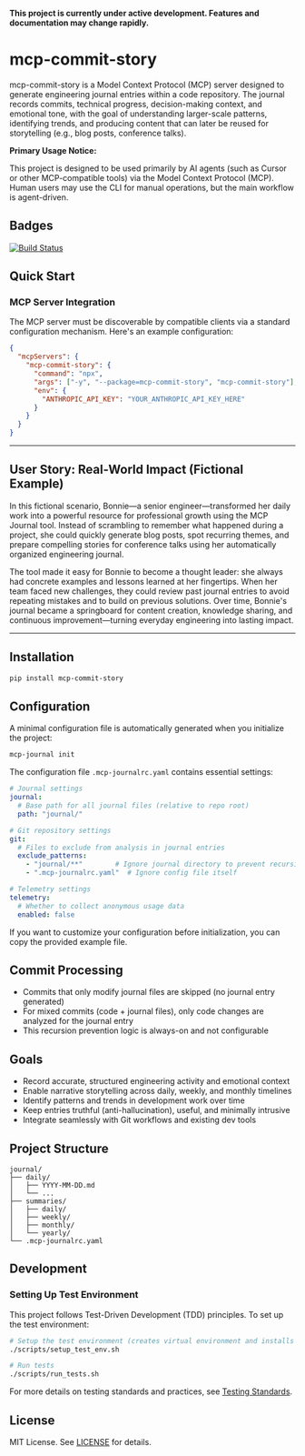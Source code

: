 **This project is currently under active development. Features and documentation may change rapidly.**

# mcp-commit-story
mcp-commit-story is a Model Context Protocol (MCP) server designed to generate engineering journal entries within a code repository. The journal records commits, technical progress, decision-making context, and emotional tone, with the goal of understanding larger-scale patterns, identifying trends, and producing content that can later be reused for storytelling (e.g., blog posts, conference talks).

**Primary Usage Notice:**

This project is designed to be used primarily by AI agents (such as Cursor or other MCP-compatible tools) via the Model Context Protocol (MCP). Human users may use the CLI for manual operations, but the main workflow is agent-driven.

## Badges

[![Build Status](https://github.com/wiggitywhitney/mcp-commit-story/actions/workflows/tests.yml/badge.svg?branch=main)](https://github.com/wiggitywhitney/mcp-commit-story/actions/workflows/tests.yml)
<!-- [![codecov](https://codecov.io/gh/wiggitywhitney/mcp-commit-story/branch/main/graph/badge.svg)](https://codecov.io/gh/wiggitywhitney/mcp-commit-story) -->

## Quick Start

### MCP Server Integration
The MCP server must be discoverable by compatible clients via a standard configuration mechanism. Here's an example configuration:

```json
{
  "mcpServers": {
    "mcp-commit-story": {
      "command": "npx",
      "args": ["-y", "--package=mcp-commit-story", "mcp-commit-story"],
      "env": {
        "ANTHROPIC_API_KEY": "YOUR_ANTHROPIC_API_KEY_HERE"
      }
    }
  }
}
```
---

## User Story: Real-World Impact (Fictional Example)

In this fictional scenario, Bonnie—a senior engineer—transformed her daily work into a powerful resource for professional growth using the MCP Journal 
tool. Instead of scrambling to remember what happened during a project, she could quickly generate blog posts, spot recurring themes, and prepare 
compelling stories for conference talks using her automatically organized engineering journal.

The tool made it easy for Bonnie to become a thought leader: she always had concrete examples and lessons learned at her fingertips. When her team 
faced new challenges, they could review past journal entries to avoid repeating mistakes and to build on previous solutions. Over time, Bonnie's 
journal became a springboard for content creation, knowledge sharing, and continuous improvement—turning everyday engineering into lasting impact.

---
## Installation

```bash
pip install mcp-commit-story
```

## Configuration

A minimal configuration file is automatically generated when you initialize the project:

```bash
mcp-journal init
```

The configuration file `.mcp-journalrc.yaml` contains essential settings:

```yaml
# Journal settings
journal:
  # Base path for all journal files (relative to repo root)
  path: "journal/"

# Git repository settings
git:
  # Files to exclude from analysis in journal entries
  exclude_patterns:
    - "journal/**"        # Ignore journal directory to prevent recursion
    - ".mcp-journalrc.yaml"  # Ignore config file itself

# Telemetry settings
telemetry:
  # Whether to collect anonymous usage data
  enabled: false
```

If you want to customize your configuration before initialization, you can copy the provided example file.

## Commit Processing
- Commits that only modify journal files are skipped (no journal entry generated)
- For mixed commits (code + journal files), only code changes are analyzed for the journal entry
- This recursion prevention logic is always-on and not configurable

## Goals
- Record accurate, structured engineering activity and emotional context
- Enable narrative storytelling across daily, weekly, and monthly timelines
- Identify patterns and trends in development work over time
- Keep entries truthful (anti-hallucination), useful, and minimally intrusive
- Integrate seamlessly with Git workflows and existing dev tools

## Project Structure

```
journal/
├── daily/
│   ├── YYYY-MM-DD.md
│   └── ...
├── summaries/
│   ├── daily/
│   ├── weekly/
│   ├── monthly/
│   └── yearly/
└── .mcp-journalrc.yaml
```

## Development

### Setting Up Test Environment

This project follows Test-Driven Development (TDD) principles. To set up the test environment:

```bash
# Setup the test environment (creates virtual environment and installs dependencies)
./scripts/setup_test_env.sh

# Run tests
./scripts/run_tests.sh
```

For more details on testing standards and practices, see [Testing Standards](docs/testing_standards.md).

## License

MIT License. See [LICENSE](LICENSE) for details.
